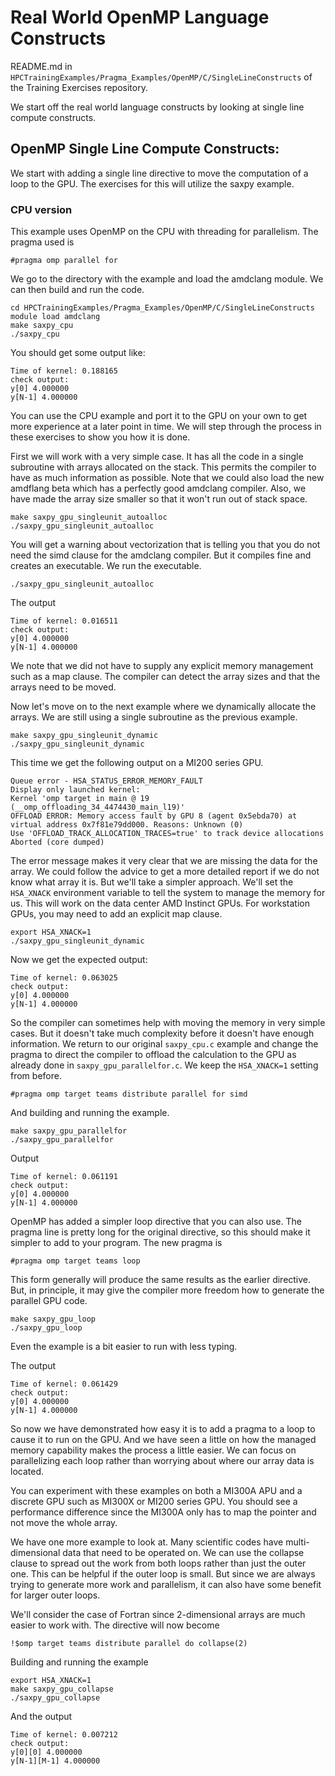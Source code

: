 
# Real World OpenMP Language Constructs

README.md in `HPCTrainingExamples/Pragma_Examples/OpenMP/C/SingleLineConstructs` of the Training Exercises repository.

We start off the real world language constructs by looking at single line compute constructs.

## OpenMP Single Line Compute Constructs:

We start with adding a single line directive to move the computation of a loop to the GPU. The exercises for this will utilize
the saxpy example.

### CPU version

This example uses OpenMP on the CPU with threading for parallelism. The pragma used is

```
#pragma omp parallel for
```

We go to the directory with the example and load the amdclang module. We can then build and run the code.

```
cd HPCTrainingExamples/Pragma_Examples/OpenMP/C/SingleLineConstructs
module load amdclang
make saxpy_cpu
./saxpy_cpu
```

You should get some output like:

```
Time of kernel: 0.188165
check output:
y[0] 4.000000
y[N-1] 4.000000
```

You can use the CPU example and port it to the GPU on your own to get more experience at a later point in time. We will step
through the process in these exercises to show you how it is done.

First we will work with a very simple case. It has all the code in a single subroutine with
arrays allocated on the stack. This permits the compiler to have as much information as possible. Note that we could
also load the new amdflang beta which has a perfectly good amdclang
compiler. Also, we have made the array size smaller so that it won't run out of stack space.

```
make saxpy_gpu_singleunit_autoalloc
./saxpy_gpu_singleunit_autoalloc
```

You will get a warning about vectorization that is telling you that you do not need the simd clause for the amdclang compiler. But
it compiles fine and creates an executable. We run the executable.

```
./saxpy_gpu_singleunit_autoalloc
```

The output

```
Time of kernel: 0.016511
check output:
y[0] 4.000000
y[N-1] 4.000000
```

We note that we did not have to supply any explicit memory management such as a map clause. The compiler can detect the array sizes
and that the arrays need to be moved.

Now let's move on to the next example where we dynamically allocate the arrays. We are still using a single subroutine as the previous
example.

```
make saxpy_gpu_singleunit_dynamic
./saxpy_gpu_singleunit_dynamic
```

This time we get the following output on a MI200 series GPU.

```
Queue error - HSA_STATUS_ERROR_MEMORY_FAULT
Display only launched kernel:
Kernel 'omp target in main @ 19 (__omp_offloading_34_4474430_main_l19)'
OFFLOAD ERROR: Memory access fault by GPU 8 (agent 0x5ebda70) at virtual address 0x7f81e79dd000. Reasons: Unknown (0)
Use 'OFFLOAD_TRACK_ALLOCATION_TRACES=true' to track device allocations
Aborted (core dumped)
```

The error message makes it very clear that we are missing the data for the array. We could follow the advice to get a
more detailed report if we do not know what array it is. But we'll take a simpler approach. We'll set the
`HSA_XNACK` environment variable to tell the system to manage the memory for us. This will work on the data center
AMD Instinct GPUs. For workstation GPUs, you may need to add an explicit map clause.

```
export HSA_XNACK=1
./saxpy_gpu_singleunit_dynamic
```

Now we get the expected output:

```
Time of kernel: 0.063025
check output:
y[0] 4.000000
y[N-1] 4.000000
```

So the compiler can sometimes help with moving the memory in very simple cases. But it doesn't take much complexity before
it doesn't have enough information. We return to our original `saxpy_cpu.c` example and change the pragma to direct the
compiler to offload the calculation to the GPU as already done in `saxpy_gpu_parallelfor.c`. We keep the `HSA_XNACK=1`
setting from before.

```
#pragma omp target teams distribute parallel for simd
```

And building and running the example.

```
make saxpy_gpu_parallelfor
./saxpy_gpu_parallelfor
```

Output

```
Time of kernel: 0.061191
check output:
y[0] 4.000000
y[N-1] 4.000000
```

OpenMP has added a simpler loop directive that you can also use. The pragma line is pretty long for
the original directive, so this should make it simpler to add to your program. The new pragma is

```
#pragma omp target teams loop
```

This form generally will produce the same results as the earlier directive. But, in principle, it
may give the compiler more freedom how to generate the parallel GPU code.

```
make saxpy_gpu_loop
./saxpy_gpu_loop
```

Even the example is a bit easier to run with less typing.

The output

```
Time of kernel: 0.061429
check output:
y[0] 4.000000
y[N-1] 4.000000
```

So now we have demonstrated how easy it is to add a pragma to a loop to cause it to run on the GPU. And we have seen a
little on how the managed memory capability makes the process a little easier. We can focus on parallelizing each
loop rather than worrying about where our array data is located.

You can experiment with these examples on both a MI300A APU and a discrete GPU such as MI300X or MI200 series GPU. You
should see a performance difference since the MI300A only has to map the pointer and not move the whole array.

We have one more example to look at. Many scientific codes have multi-dimensional data that need to be operated on.
We can use the collapse clause to spread out the work from both loops rather than just the outer one. This can
be helpful if the outer loop is small. But since we are always trying to generate more work and parallelism, it
can also have some benefit for larger outer loops.

We'll consider the case of Fortran since 2-dimensional arrays are much easier to work with.
The directive will now become

```
!$omp target teams distribute parallel do collapse(2)
```

Building and running the example

```
export HSA_XNACK=1
make saxpy_gpu_collapse
./saxpy_gpu_collapse
```

And the output

```
Time of kernel: 0.007212
check output:
y[0][0] 4.000000
y[N-1][M-1] 4.000000
```
